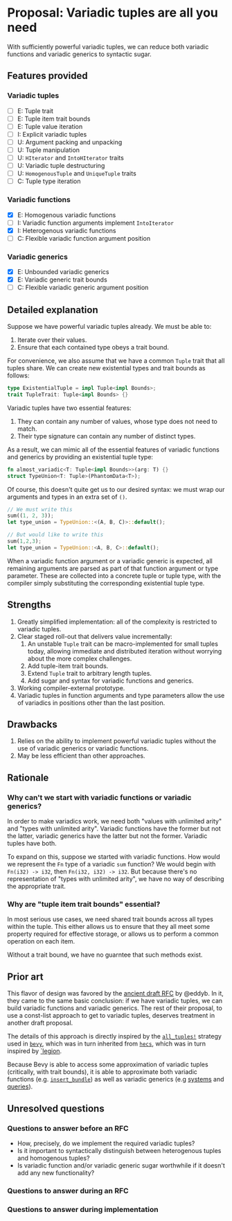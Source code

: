 # Proposal: Variadic tuples are all you need

With sufficiently powerful variadic tuples, we can reduce both variadic functions and variadic generics to syntactic sugar.

## Features provided

### Variadic tuples

- [ ] E: Tuple trait
- [ ] E: Tuple item trait bounds
- [ ] E: Tuple value iteration
- [ ] I: Explicit variadic tuples
- [ ] U: Argument packing and unpacking
- [ ] U: Tuple manipulation
- [ ] U: `HIterator` and `IntoHIterator` traits
- [ ] U: Variadic tuple destructuring
- [ ] U: `HomogenousTuple` and `UniqueTuple` traits
- [ ] C: Tuple type iteration

### Variadic functions

- [x] E: Homogenous variadic functions
- [ ] I: Variadic function arguments implement `IntoIterator`
- [x] I: Heterogenous variadic functions
- [ ] C: Flexible variadic function argument position

### Variadic generics

- [x] E: Unbounded variadic generics
- [x] E: Variadic generic trait bounds
- [ ] C: Flexible variadic generic argument position
  
## Detailed explanation

Suppose we have powerful variadic tuples already.
We must be able to:

1. Iterate over their values.
2. Ensure that each contained type obeys a trait bound.

For convenience, we also assume that we have a common `Tuple` trait that all tuples share.
We can create new existential types and trait bounds as follows:

```rust
type ExistentialTuple = impl Tuple<impl Bounds>;
trait TupleTrait: Tuple<impl Bounds> {}
```

Variadic tuples have two essential features:

1. They can contain any number of values, whose type does not need to match.
2. Their type signature can contain any number of distinct types.

As a result, we can mimic all of the essential features of variadic functions and generics by providing an existential tuple type:

```rust
fn almost_variadic<T: Tuple<impl Bounds>>(arg: T) {}
struct TypeUnion<T: Tuple>(PhantomData<T>);
```

Of course, this doesn't quite get us to our desired syntax: we must wrap our arguments and types in an extra set of `()`.

```rust
// We must write this
sum((1, 2, 3));
let type_union = TypeUnion::<(A, B, C)>::default();

// But would like to write this
sum(1,2,3);
let type_union = TypeUnion::<A, B, C>::default();
```

When a variadic function argument or a variadic generic is expected, all remaining arguments are parsed as part of that function argument or type parameter.
These are collected into a concrete tuple or tuple type, with the compiler simply substituting the corresponding existential tuple type.

## Strengths

1. Greatly simplified implementation: all of the complexity is restricted to variadic tuples.
2. Clear staged roll-out that delivers value incrementally:
   1. An unstable `Tuple` trait can be macro-implemented for small tuples today, allowing immediate and distributed iteration without worrying about the more complex challenges.
   2. Add tuple-item trait bounds.
   3. Extend `Tuple` trait to arbitrary length tuples.
   4. Add sugar and syntax for variadic functions and generics.
3. Working compiler-external prototype.
4. Variadic tuples in function arguments and type parameters allow the use of variadics in positions other than the last position.

## Drawbacks

1. Relies on the ability to implement powerful variadic tuples without the use of variadic generics or variadic functions.
2. May be less efficient than other approaches.

## Rationale

### Why can't we start with variadic functions or variadic generics?

In order to make variadics work, we need both "values with unlimited arity" and "types with unlimited arity".
Variadic functions have the former but not the latter, variadic generics have the latter but not the former.
Variadic tuples have both.

To expand on this, suppose we started with variadic functions.
How would we represent the `Fn` type of a variadic `sum` function?
We would begin with `Fn(i32) -> i32`, then `Fn(i32, i32) -> i32`.
But because there's no representation of "types with unlimited arity", we have no way of describing the appropriate trait.

### Why are "tuple item trait bounds" essential?

In most serious use cases, we need shared trait bounds across all types within the tuple.
This either allows us to ensure that they all meet some property required for effective storage,
or allows us to perform a common operation on each item.

Without a trait bound, we have no guarntee that such methods exist.

## Prior art

This flavor of design was favored by the [ancient draft RFC](https://github.com/rust-lang/rfcs/issues/376) by @eddyb.
In it, they came to the same basic conclusion: if we have variadic tuples, we can build variadic functions and variadic generics.
The rest of their proposal, to use a const-list approach to get to variadic tuples, deserves treatment in another draft proposal.

The details of this approach is directly inspired by the [`all_tuples!`](../use-cases/heterogenous-lists.md#alltuples-macro) strategy used in [`bevy`](https://github.com/bevyengine/bevy), which was in turn inherited from [`hecs`](https://github.com/Ralith/hecs), which was in turn inspired by [`legion](https://github.com/amethyst/legion).

Because Bevy is able to access some approximation of variadic tuples (critically, with trait bounds), it is able to approximate both variadic functions (e.g. [`insert_bundle`](https://docs.rs/bevy/0.6/bevy/ecs/system/struct.EntityCommands.html#method.insert_bundle)) as well as variadic generics (e.g [systems](https://github.com/bevyengine/bevy/blob/v0.6.1/examples/ecs/ecs_guide.rs) and [queries](https://docs.rs/bevy/0.6/bevy/ecs/system/struct.Query.html)).

## Unresolved questions

### Questions to answer before an RFC

- How, precisely, do we implement the required variadic tuples?
- Is it important to syntactically distinguish between heterogenous tuples and homogenous tuples?
- Is variadic function and/or variadic generic sugar worthwhile if it doesn't add any new functionality?

### Questions to answer during an RFC

### Questions to answer during implementation
